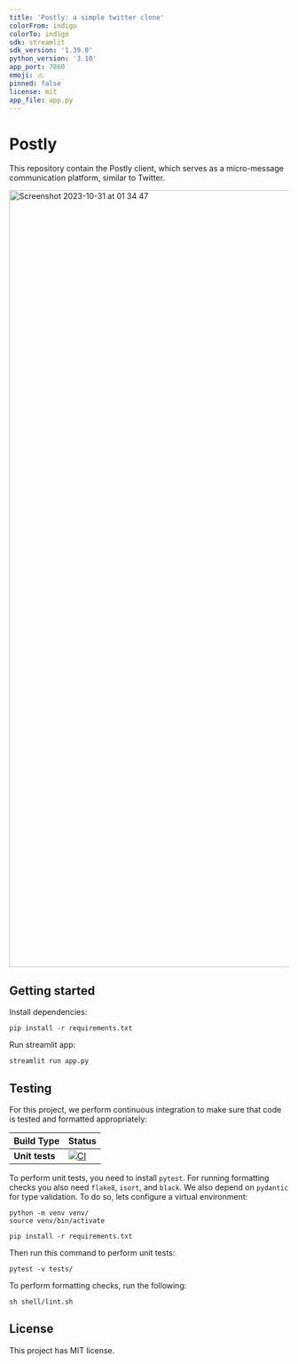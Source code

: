 ```yaml
---
title: 'Postly: a simple twitter clone'
colorFrom: indigo
colorTo: indigo
sdk: streamlit
sdk_version: '1.39.0'
python_version: '3.10'
app_port: 7860
emoji: 🫁
pinned: false
license: mit
app_file: app.py
---
```


# Postly

This repository contain the Postly client, which serves as a micro-message communication platform, similar to Twitter.

<img width="1400" alt="Screenshot 2023-10-31 at 01 34 47" src="https://github.com/andreped/assets/postly_image.png">

## Getting started

Install dependencies:
```
pip install -r requirements.txt
```

Run streamlit app:
```
streamlit run app.py
```

## Testing

For this project, we perform continuous integration to make sure that code is tested and formatted appropriately:

| Build Type | Status |
| - | - |
| **Unit tests** | [![CI](https://github.com/andreped/postly/workflows/Tests/badge.svg)](https://github.com/andreped/postly/actions) |

To perform unit tests, you need to install `pytest`. For running formatting checks you also need `flake8`, `isort`, and `black`. We also depend on `pydantic` for type validation. To do so, lets configure a virtual environment:
```
python -m venv venv/
source venv/bin/activate

pip install -r requirements.txt
```

Then run this command to perform unit tests:
```
pytest -v tests/
```

To perform formatting checks, run the following:
```
sh shell/lint.sh
```

## License

This project has MIT license.
